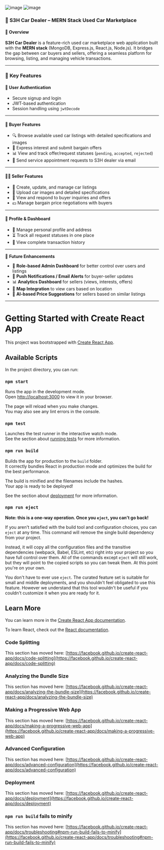 ![image](https://github.com/user-attachments/assets/7f94c589-d00d-43ac-9f1e-1543273ced89)
![image](https://github.com/user-attachments/assets/1fb54b35-5199-4dcc-b02f-29610c3d7770)


### 📌 **S3H Car Dealer – MERN Stack Used Car Marketplace**

#### 🧾 Overview  
**S3H Car Dealer** is a feature-rich used car marketplace web application built with the **MERN stack** (MongoDB, Express.js, React.js, Node.js). It bridges the gap between car buyers and sellers, offering a seamless platform for browsing, listing, and managing vehicle transactions.

---

### 🚀 **Key Features**

#### 🔐 **User Authentication**
- Secure signup and login  
- JWT-based authentication  
- Session handling using `jwtDecode`

---

#### 👤 **Buyer Features**
- 🔍 Browse available used car listings with detailed specifications and images  
- 💬 Express interest and submit bargain offers  
- 📊 View and track offer/request statuses (`pending`, `accepted`, `rejected`)
- 📧 Send service appointment requests to S3H dealer via email

---

#### 🧑‍💼 **Seller Features**
- 📝 Create, update, and manage car listings  
- 📸 Upload car images and detailed specifications  
- 💬 View and respond to buyer inquiries and offers  
- 💵 Manage bargain price negotiations with buyers

---

#### 📄 **Profile & Dashboard**
- 👤 Manage personal profile and address  
- ⏳ Track all request statuses in one place  
- 📜 View complete transaction history

---

🌱 **Future Enhancements**

- 🔐 **Role-based Admin Dashboard** for better control over users and listings 
- 📲 **Push Notifications / Email Alerts** for buyer-seller updates  
- 📊 **Analytics Dashboard** for sellers (views, interests, offers)  
- 📍 **Map Integration** to view cars based on location  
- 🧠 **AI-based Price Suggestions** for sellers based on similar listings  

---

# Getting Started with Create React App

This project was bootstrapped with [Create React App](https://github.com/facebook/create-react-app).

## Available Scripts

In the project directory, you can run:

### `npm start`

Runs the app in the development mode.\
Open [http://localhost:3000](http://localhost:3000) to view it in your browser.

The page will reload when you make changes.\
You may also see any lint errors in the console.

### `npm test`

Launches the test runner in the interactive watch mode.\
See the section about [running tests](https://facebook.github.io/create-react-app/docs/running-tests) for more information.

### `npm run build`

Builds the app for production to the `build` folder.\
It correctly bundles React in production mode and optimizes the build for the best performance.

The build is minified and the filenames include the hashes.\
Your app is ready to be deployed!

See the section about [deployment](https://facebook.github.io/create-react-app/docs/deployment) for more information.

### `npm run eject`

**Note: this is a one-way operation. Once you `eject`, you can't go back!**

If you aren't satisfied with the build tool and configuration choices, you can `eject` at any time. This command will remove the single build dependency from your project.

Instead, it will copy all the configuration files and the transitive dependencies (webpack, Babel, ESLint, etc) right into your project so you have full control over them. All of the commands except `eject` will still work, but they will point to the copied scripts so you can tweak them. At this point you're on your own.

You don't have to ever use `eject`. The curated feature set is suitable for small and middle deployments, and you shouldn't feel obligated to use this feature. However we understand that this tool wouldn't be useful if you couldn't customize it when you are ready for it.

## Learn More

You can learn more in the [Create React App documentation](https://facebook.github.io/create-react-app/docs/getting-started).

To learn React, check out the [React documentation](https://reactjs.org/).

### Code Splitting

This section has moved here: [https://facebook.github.io/create-react-app/docs/code-splitting](https://facebook.github.io/create-react-app/docs/code-splitting)

### Analyzing the Bundle Size

This section has moved here: [https://facebook.github.io/create-react-app/docs/analyzing-the-bundle-size](https://facebook.github.io/create-react-app/docs/analyzing-the-bundle-size)

### Making a Progressive Web App

This section has moved here: [https://facebook.github.io/create-react-app/docs/making-a-progressive-web-app](https://facebook.github.io/create-react-app/docs/making-a-progressive-web-app)

### Advanced Configuration

This section has moved here: [https://facebook.github.io/create-react-app/docs/advanced-configuration](https://facebook.github.io/create-react-app/docs/advanced-configuration)

### Deployment

This section has moved here: [https://facebook.github.io/create-react-app/docs/deployment](https://facebook.github.io/create-react-app/docs/deployment)

### `npm run build` fails to minify

This section has moved here: [https://facebook.github.io/create-react-app/docs/troubleshooting#npm-run-build-fails-to-minify](https://facebook.github.io/create-react-app/docs/troubleshooting#npm-run-build-fails-to-minify)
